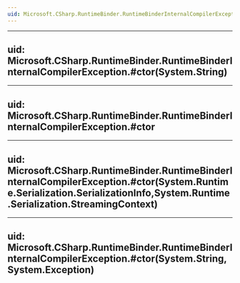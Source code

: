 ```yaml
---
uid: Microsoft.CSharp.RuntimeBinder.RuntimeBinderInternalCompilerException
---
```


---
uid: Microsoft.CSharp.RuntimeBinder.RuntimeBinderInternalCompilerException.#ctor(System.String)
---

---
uid: Microsoft.CSharp.RuntimeBinder.RuntimeBinderInternalCompilerException.#ctor
---

---
uid: Microsoft.CSharp.RuntimeBinder.RuntimeBinderInternalCompilerException.#ctor(System.Runtime.Serialization.SerializationInfo,System.Runtime.Serialization.StreamingContext)
---

---
uid: Microsoft.CSharp.RuntimeBinder.RuntimeBinderInternalCompilerException.#ctor(System.String,System.Exception)
---
